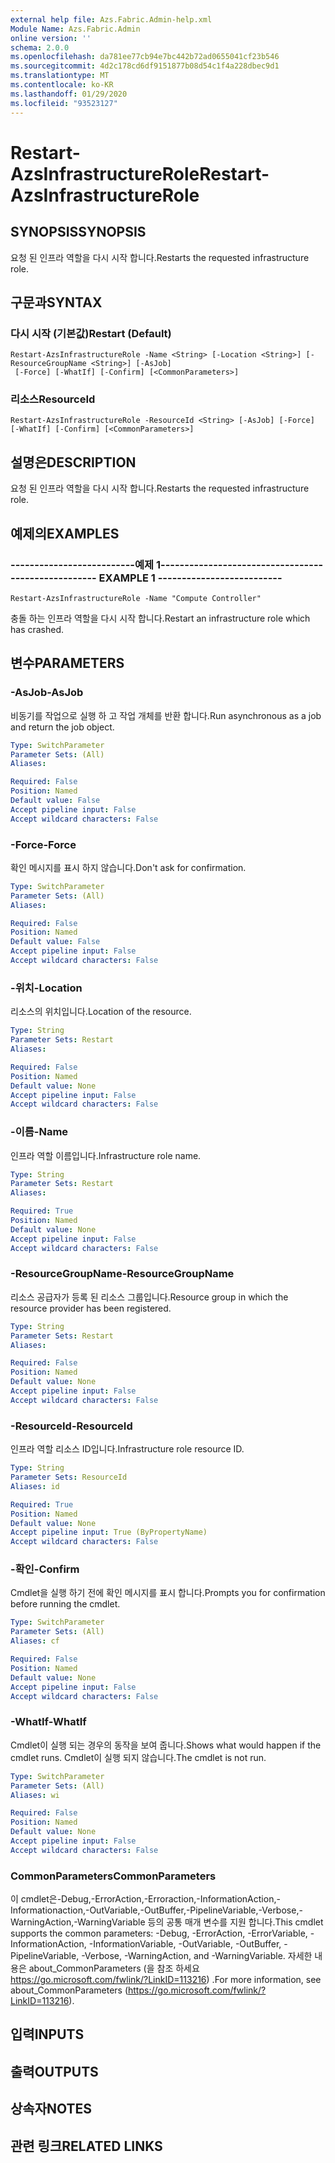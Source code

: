```yaml
---
external help file: Azs.Fabric.Admin-help.xml
Module Name: Azs.Fabric.Admin
online version: ''
schema: 2.0.0
ms.openlocfilehash: da781ee77cb94e7bc442b72ad0655041cf23b546
ms.sourcegitcommit: 4d2c178cd6df9151877b08d54c1f4a228dbec9d1
ms.translationtype: MT
ms.contentlocale: ko-KR
ms.lasthandoff: 01/29/2020
ms.locfileid: "93523127"
---
```

# <span data-ttu-id="241b1-101">Restart-AzsInfrastructureRole</span><span class="sxs-lookup"><span data-stu-id="241b1-101">Restart-AzsInfrastructureRole</span></span>

## <span data-ttu-id="241b1-102">SYNOPSIS</span><span class="sxs-lookup"><span data-stu-id="241b1-102">SYNOPSIS</span></span>
<span data-ttu-id="241b1-103">요청 된 인프라 역할을 다시 시작 합니다.</span><span class="sxs-lookup"><span data-stu-id="241b1-103">Restarts the requested infrastructure role.</span></span>

## <span data-ttu-id="241b1-104">구문과</span><span class="sxs-lookup"><span data-stu-id="241b1-104">SYNTAX</span></span>

### <span data-ttu-id="241b1-105">다시 시작 (기본값)</span><span class="sxs-lookup"><span data-stu-id="241b1-105">Restart (Default)</span></span>
```
Restart-AzsInfrastructureRole -Name <String> [-Location <String>] [-ResourceGroupName <String>] [-AsJob]
 [-Force] [-WhatIf] [-Confirm] [<CommonParameters>]
```

### <span data-ttu-id="241b1-106">리소스</span><span class="sxs-lookup"><span data-stu-id="241b1-106">ResourceId</span></span>
```
Restart-AzsInfrastructureRole -ResourceId <String> [-AsJob] [-Force] [-WhatIf] [-Confirm] [<CommonParameters>]
```

## <span data-ttu-id="241b1-107">설명은</span><span class="sxs-lookup"><span data-stu-id="241b1-107">DESCRIPTION</span></span>
<span data-ttu-id="241b1-108">요청 된 인프라 역할을 다시 시작 합니다.</span><span class="sxs-lookup"><span data-stu-id="241b1-108">Restarts the requested infrastructure role.</span></span>

## <span data-ttu-id="241b1-109">예제의</span><span class="sxs-lookup"><span data-stu-id="241b1-109">EXAMPLES</span></span>

### <span data-ttu-id="241b1-110">--------------------------예제 1--------------------------</span><span class="sxs-lookup"><span data-stu-id="241b1-110">-------------------------- EXAMPLE 1 --------------------------</span></span>
```
Restart-AzsInfrastructureRole -Name "Compute Controller"
```

<span data-ttu-id="241b1-111">충돌 하는 인프라 역할을 다시 시작 합니다.</span><span class="sxs-lookup"><span data-stu-id="241b1-111">Restart an infrastructure role which has crashed.</span></span>

## <span data-ttu-id="241b1-112">변수</span><span class="sxs-lookup"><span data-stu-id="241b1-112">PARAMETERS</span></span>

### <span data-ttu-id="241b1-113">-AsJob</span><span class="sxs-lookup"><span data-stu-id="241b1-113">-AsJob</span></span>
<span data-ttu-id="241b1-114">비동기를 작업으로 실행 하 고 작업 개체를 반환 합니다.</span><span class="sxs-lookup"><span data-stu-id="241b1-114">Run asynchronous as a job and return the job object.</span></span>

```yaml
Type: SwitchParameter
Parameter Sets: (All)
Aliases: 

Required: False
Position: Named
Default value: False
Accept pipeline input: False
Accept wildcard characters: False
```

### <span data-ttu-id="241b1-115">-Force</span><span class="sxs-lookup"><span data-stu-id="241b1-115">-Force</span></span>
<span data-ttu-id="241b1-116">확인 메시지를 표시 하지 않습니다.</span><span class="sxs-lookup"><span data-stu-id="241b1-116">Don't ask for confirmation.</span></span>

```yaml
Type: SwitchParameter
Parameter Sets: (All)
Aliases: 

Required: False
Position: Named
Default value: False
Accept pipeline input: False
Accept wildcard characters: False
```

### <span data-ttu-id="241b1-117">-위치</span><span class="sxs-lookup"><span data-stu-id="241b1-117">-Location</span></span>
<span data-ttu-id="241b1-118">리소스의 위치입니다.</span><span class="sxs-lookup"><span data-stu-id="241b1-118">Location of the resource.</span></span>

```yaml
Type: String
Parameter Sets: Restart
Aliases: 

Required: False
Position: Named
Default value: None
Accept pipeline input: False
Accept wildcard characters: False
```

### <span data-ttu-id="241b1-119">-이름</span><span class="sxs-lookup"><span data-stu-id="241b1-119">-Name</span></span>
<span data-ttu-id="241b1-120">인프라 역할 이름입니다.</span><span class="sxs-lookup"><span data-stu-id="241b1-120">Infrastructure role name.</span></span>

```yaml
Type: String
Parameter Sets: Restart
Aliases: 

Required: True
Position: Named
Default value: None
Accept pipeline input: False
Accept wildcard characters: False
```

### <span data-ttu-id="241b1-121">-ResourceGroupName</span><span class="sxs-lookup"><span data-stu-id="241b1-121">-ResourceGroupName</span></span>
<span data-ttu-id="241b1-122">리소스 공급자가 등록 된 리소스 그룹입니다.</span><span class="sxs-lookup"><span data-stu-id="241b1-122">Resource group in which the resource provider has been registered.</span></span>

```yaml
Type: String
Parameter Sets: Restart
Aliases: 

Required: False
Position: Named
Default value: None
Accept pipeline input: False
Accept wildcard characters: False
```

### <span data-ttu-id="241b1-123">-ResourceId</span><span class="sxs-lookup"><span data-stu-id="241b1-123">-ResourceId</span></span>
<span data-ttu-id="241b1-124">인프라 역할 리소스 ID입니다.</span><span class="sxs-lookup"><span data-stu-id="241b1-124">Infrastructure role resource ID.</span></span>

```yaml
Type: String
Parameter Sets: ResourceId
Aliases: id

Required: True
Position: Named
Default value: None
Accept pipeline input: True (ByPropertyName)
Accept wildcard characters: False
```

### <span data-ttu-id="241b1-125">-확인</span><span class="sxs-lookup"><span data-stu-id="241b1-125">-Confirm</span></span>
<span data-ttu-id="241b1-126">Cmdlet을 실행 하기 전에 확인 메시지를 표시 합니다.</span><span class="sxs-lookup"><span data-stu-id="241b1-126">Prompts you for confirmation before running the cmdlet.</span></span>

```yaml
Type: SwitchParameter
Parameter Sets: (All)
Aliases: cf

Required: False
Position: Named
Default value: None
Accept pipeline input: False
Accept wildcard characters: False
```

### <span data-ttu-id="241b1-127">-WhatIf</span><span class="sxs-lookup"><span data-stu-id="241b1-127">-WhatIf</span></span>
<span data-ttu-id="241b1-128">Cmdlet이 실행 되는 경우의 동작을 보여 줍니다.</span><span class="sxs-lookup"><span data-stu-id="241b1-128">Shows what would happen if the cmdlet runs.</span></span>
<span data-ttu-id="241b1-129">Cmdlet이 실행 되지 않습니다.</span><span class="sxs-lookup"><span data-stu-id="241b1-129">The cmdlet is not run.</span></span>

```yaml
Type: SwitchParameter
Parameter Sets: (All)
Aliases: wi

Required: False
Position: Named
Default value: None
Accept pipeline input: False
Accept wildcard characters: False
```

### <span data-ttu-id="241b1-130">CommonParameters</span><span class="sxs-lookup"><span data-stu-id="241b1-130">CommonParameters</span></span>
<span data-ttu-id="241b1-131">이 cmdlet은-Debug,-ErrorAction,-Erroraction,-InformationAction,-Informationaction,-OutVariable,-OutBuffer,-PipelineVariable,-Verbose,-WarningAction,-WarningVariable 등의 공통 매개 변수를 지원 합니다.</span><span class="sxs-lookup"><span data-stu-id="241b1-131">This cmdlet supports the common parameters: -Debug, -ErrorAction, -ErrorVariable, -InformationAction, -InformationVariable, -OutVariable, -OutBuffer, -PipelineVariable, -Verbose, -WarningAction, and -WarningVariable.</span></span> <span data-ttu-id="241b1-132">자세한 내용은 about_CommonParameters (을 참조 하세요 https://go.microsoft.com/fwlink/?LinkID=113216) .</span><span class="sxs-lookup"><span data-stu-id="241b1-132">For more information, see about_CommonParameters (https://go.microsoft.com/fwlink/?LinkID=113216).</span></span>

## <span data-ttu-id="241b1-133">입력</span><span class="sxs-lookup"><span data-stu-id="241b1-133">INPUTS</span></span>

## <span data-ttu-id="241b1-134">출력</span><span class="sxs-lookup"><span data-stu-id="241b1-134">OUTPUTS</span></span>

## <span data-ttu-id="241b1-135">상속자</span><span class="sxs-lookup"><span data-stu-id="241b1-135">NOTES</span></span>

## <span data-ttu-id="241b1-136">관련 링크</span><span class="sxs-lookup"><span data-stu-id="241b1-136">RELATED LINKS</span></span>

